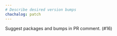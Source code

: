 ```yaml
---
# Describe desired version bumps
chachalog: patch
---
```


Suggest packages and bumps in PR comment. (#16)
